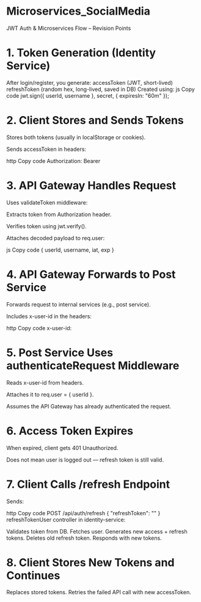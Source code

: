﻿# Microservices_SocialMedia
 JWT Auth & Microservices Flow – Revision Points
# 1. Token Generation (Identity Service)
After login/register, you generate:
accessToken (JWT, short-lived)
refreshToken (random hex, long-lived, saved in DB)
Created using:
js
Copy code
jwt.sign({ userId, username }, secret, { expiresIn: "60m" });


# 2. Client Stores and Sends Tokens
Stores both tokens (usually in localStorage or cookies). 

Sends accessToken in headers:

http
Copy code
Authorization: Bearer <accessToken>


# 3. API Gateway Handles Request
Uses validateToken middleware:

Extracts token from Authorization header.

Verifies token using jwt.verify().

Attaches decoded payload to req.user:

js
Copy code
{ userId, username, iat, exp }

# 4. API Gateway Forwards to Post Service
Forwards request to internal services (e.g., post service).

Includes x-user-id in the headers:

http
Copy code
x-user-id: <userId>


# 5. Post Service Uses authenticateRequest Middleware
Reads x-user-id from headers.

Attaches it to req.user = { userId }.

Assumes the API Gateway has already authenticated the request.


# 6. Access Token Expires
When expired, client gets 401 Unauthorized.

Does not mean user is logged out — refresh token is still valid.

# 7. Client Calls /refresh Endpoint
Sends:

http
Copy code
POST /api/auth/refresh
{
  "refreshToken": "<oldRefreshToken>"
}
refreshTokenUser controller in identity-service:

Validates token from DB.
Fetches user.
Generates new access + refresh tokens.
Deletes old refresh token.
Responds with new tokens.


# 8. Client Stores New Tokens and Continues
Replaces stored tokens.
Retries the failed API call with new accessToken.
